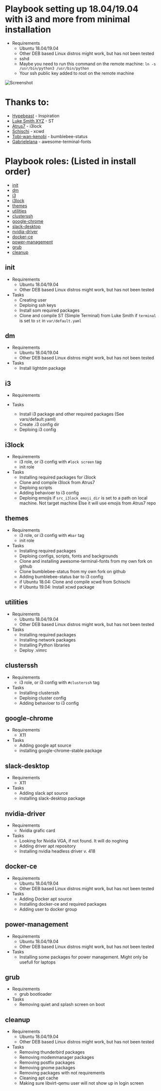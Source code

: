 Playbook setting up 18.04/19.04 with i3 and more from minimal installation
==========================================================================
- Requirements
    - Ubuntu 18.04/19.04
    - Other DEB based Linux distros might work, but has not been tested
    - sshd
    - Maybe you need to run this command on the remote machine: `ln -s /usr/bin/python3 /usr/bin/python`
    - Your ssh public key added to root on the remote machine

![Screenshot](https://github.com/sthorsen/i3-setup/blob/master/screenshot_i3-setup.png)

Thanks to:
==========

- [Hypebeast](https://github.com/hypebeast/ansible-i3) - Inspiration
- [Luke Smith XYZ](https://github.com/LukeSmithxyz) - ST
- [Atrus7](https://github.com/Atrus7) - i3lock
- [Schischi](https://github.com/schischi) - xcwd
- [Tobi-wan-kenobi](https://github.com/tobi-wan-kenobi) - bumblebee-status
- [Gabrielelana](https://github.com/gabrielelana/awesome-terminal-fonts) - awesome-terminal-fonts

Playbook roles: (Listed in install order)
===============
- [init](https://github.com/sthorsen/i3-setup#init)
- [dm](https://github.com/sthorsen/i3-setup#dm)
- [i3](https://github.com/sthorsen/i3-setup#i3)
- [i3lock](https://github.com/sthorsen/i3-setup#i3lock)
- [themes](https://github.com/sthorsen/i3-setup#themes)
- [utilities](https://github.com/sthorsen/i3-setup#utilities)
- [clusterssh](https://github.com/sthorsen/i3-setup#clusterssh)
- [google-chrome](https://github.com/sthorsen/i3-setup#google-chrome)
- [slack-desktop](https://github.com/sthorsen/i3-setup#slack-desktop)
- [nvidia-driver](https://github.com/sthorsen/i3-setup#nvidia-driver)
- [docker-ce](https://github.com/sthorsen/i3-setup#docker-ce)
- [power-management](https://github.com/sthorsen/i3-setup#power-management)
- [grub](https://github.com/sthorsen/i3-setup#grub)
- [cleanup](https://github.com/sthorsen/i3-setup#cleanup)


init
----
- Requirements
    - Ubuntu 18.04/19.04
    - Other DEB based Linux distros might work, but has not been tested
- Tasks
    - Creating user
    - Deploing ssh keys
    - Install som required packages
    - Clone and compile ST (Simple Terminal) from Luke Smith if `terminal` is set to `st` in `var/default.yaml`

dm
---
- Requirements
    - Ubuntu 18.04/19.04
    - Other DEB based Linux distros might work, but has not been tested
- Tasks
    - Install lightdm package

i3
---
- Requirements

- Tasks
    - Install i3 package and other required packages (See vars/default.yaml)
    - Create .i3 config dir
    - Deploing i3 config

i3lock
------
- Requirements
    - i3 role, or i3 config with `#lock screen` tag
    - init role
- Tasks
    - Installing required packages for i3lock
    - Clone and compile i3lock from Atrus7
    - Deploing scripts
    - Adding behavioer to i3 config
    - Deploing emojis if `src_i3lock_emoji_dir` is set to a path on local machine. Not target machine
      Else it will use emojis from Atrus7 repo

themes
------
- Requirements
    - i3 role, or i3 config with `#bar` tag
    - init role
- Tasks
    - Installing required packages
    - Deploing configs, scripts, fonts and backgrounds
    - Clone and installing awesome-terminal-fonts from my own fork on github
    - Clone bumblebee-status from my own fork on github
    - Adding bumblebee-status bar to i3 config
    - if Ubuntu 18.04: Clone and compile xcwd from Schischi
    - if Ubuntu 19.04: Install xcwd package

utilities
---------
- Requirements
    - Ubuntu 18.04/19.04
    - Other DEB based Linux distros might work, but has not been tested
- Tasks
    - Installing required packages
    - Installing network packages
    - Installing Python libraries
    - Deploy .vimrc

clusterssh
----------
- Requirements
    - i3 role, or i3 config with `#clusterssh` tag
- Tasks
    - Installing clusterssh
    - Deploing cluster config
    - Adding behavioer to i3 config

google-chrome
-------------
- Requirements
    - X11
- Tasks
    - Adding google apt source
    - installing google-chrome-stable package

slack-desktop
-------------
- Requirements
    - X11
- Tasks
    - Adding slack apt source
    - installing slack-desktop package

nvidia-driver
-------------
- Requirements
    - Nvidia grafic card
- Tasks
    - Looking for Nvidia VGA, if not found. It will do noghing
    - Adding driver apt repository
    - Installing nvidia headless driver v. 418

docker-ce
---------
- Requirements
    - Ubuntu 18.04/19.04
    - Other DEB based Linux distros might work, but has not been tested
- Tasks
    - Adding Docker apt source
    - Installing docker-ce and required packages
    - Adding user to docker group

power-management
----------------
- Requirements
    - Ubuntu 18.04/19.04
    - Other DEB based Linux distros might work, but has not been tested
- Tasks
    - Installing some packages for power management. Might only be usefull for laptops

grub
----
- Requirements
    - grub bootloader
- Tasks
    - Removing quiet and splash screen on boot

cleanup
-------
- Requirements
    - Ubuntu 18.04/19.04
    - Other DEB based Linux distros might work, but has not been tested
- Tasks
    - Removing thunderbird packages
    - Removing modemmanager packages
    - Removing postfix packages
    - Removing gnome packages
    - Removing packages with not requirements
    - Cleaning apt cache
    - Making sure libvirt-qemu user will not show up in login screen

